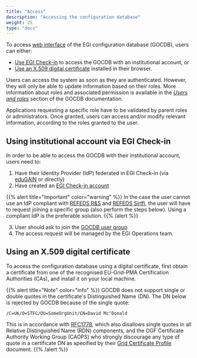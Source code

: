 ```yaml
---
title: "Access"
description: "Accessing the configuration database"
weight: 25
type: "docs"
---
```


To access [web interface](https://goc.egi.eu) of the EGI configuration database
(GOCDB), users can either:

- [Use EGI Check-in](#using-institutional-account-via-egi-check-in) to access
  the GOCDB with an institutional account, or
- [Use an X.509 digital certificate](#using-an-x509-digital-certificate)
  installed in their browser.

Users can access the system as soon as they are authenticated. However,
they will only be able to update information based on their roles.
More information about roles and associated permission is available in the
[_Users and roles_](https://wiki.egi.eu/wiki/GOCDB/Input_System_User_Documentation#Users_and_roles)
section of the GOCDB documentation.

Applications requesting a specific role have to be validated by parent roles
or administrators. Once granted, users can access and/or modify relevant
information, according to the roles granted to the user.

## Using institutional account via EGI Check-in

In order to be able to access the GOCDB with their institutional account, users
need to:

1. Have their Identity Provider (IdP) federated in EGI Check-in (via
   [eduGAIN](https://edugain.org/) or directly)
2. Have created an [EGI Check-in
   account](https://wiki.egi.eu/wiki/AAI_usage_guide)

{{% alert title="Important" color="warning" %}}
In the case the user cannot use an IdP compliant with [REFEDS
R&S](https://refeds.org/research-and-scholarship) and [REFEDS
Sirtfi](https://refeds.org/sirtfi), the user will have to request joining a
specific group (also perform the steps below). Using a compliant IdP is the
preferable solution.
{{% /alert %}}

3. User should ask to join the [GOCDB user
   group](https://aai.egi.eu/registry/co_petitions/start/coef:41)
4. The access request will be managed by the EGI Operations team.

## Using an X.509 digital certificate

To access the configuration database using a digital certificate, first obtain
a certificate from one of the recognised EU-Grid-PMA Certification Authorities
(CAs), and install it on your local machine.

{{% alert title="Note" color="info" %}} GOCDB does not support single
or double quotes in the certificate's Distinguished Name (DN). The DN
below is rejected by GOCDB because of the single quote:

`/C=UK/O=STFC/OU=SomeOrgUnit/CN=David Mc'Donald`

This is in accordance with [RFC1778](https://tools.ietf.org/html/rfc1778),
which also disallows single quotes in all Relative Distinguished Name (RDN)
components, and the OGF Certificate Authority Working Group (CAOPS) who
strongly discourage any type of quote in a certificate DN as specified by their
[Grid Certificate Profile](https://www.ogf.org/documents/GFD.125.pdf) document.
{{% /alert %}}
